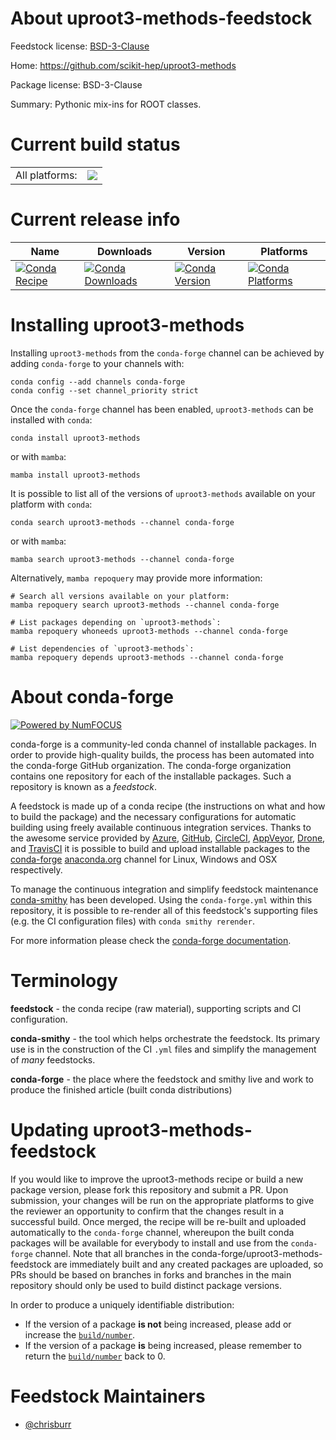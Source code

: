 About uproot3-methods-feedstock
===============================

Feedstock license: [BSD-3-Clause](https://github.com/conda-forge/uproot3-methods-feedstock/blob/main/LICENSE.txt)

Home: https://github.com/scikit-hep/uproot3-methods

Package license: BSD-3-Clause

Summary: Pythonic mix-ins for ROOT classes.

Current build status
====================


<table><tr><td>All platforms:</td>
    <td>
      <a href="https://dev.azure.com/conda-forge/feedstock-builds/_build/latest?definitionId=11805&branchName=main">
        <img src="https://dev.azure.com/conda-forge/feedstock-builds/_apis/build/status/uproot3-methods-feedstock?branchName=main">
      </a>
    </td>
  </tr>
</table>

Current release info
====================

| Name | Downloads | Version | Platforms |
| --- | --- | --- | --- |
| [![Conda Recipe](https://img.shields.io/badge/recipe-uproot3--methods-green.svg)](https://anaconda.org/conda-forge/uproot3-methods) | [![Conda Downloads](https://img.shields.io/conda/dn/conda-forge/uproot3-methods.svg)](https://anaconda.org/conda-forge/uproot3-methods) | [![Conda Version](https://img.shields.io/conda/vn/conda-forge/uproot3-methods.svg)](https://anaconda.org/conda-forge/uproot3-methods) | [![Conda Platforms](https://img.shields.io/conda/pn/conda-forge/uproot3-methods.svg)](https://anaconda.org/conda-forge/uproot3-methods) |

Installing uproot3-methods
==========================

Installing `uproot3-methods` from the `conda-forge` channel can be achieved by adding `conda-forge` to your channels with:

```
conda config --add channels conda-forge
conda config --set channel_priority strict
```

Once the `conda-forge` channel has been enabled, `uproot3-methods` can be installed with `conda`:

```
conda install uproot3-methods
```

or with `mamba`:

```
mamba install uproot3-methods
```

It is possible to list all of the versions of `uproot3-methods` available on your platform with `conda`:

```
conda search uproot3-methods --channel conda-forge
```

or with `mamba`:

```
mamba search uproot3-methods --channel conda-forge
```

Alternatively, `mamba repoquery` may provide more information:

```
# Search all versions available on your platform:
mamba repoquery search uproot3-methods --channel conda-forge

# List packages depending on `uproot3-methods`:
mamba repoquery whoneeds uproot3-methods --channel conda-forge

# List dependencies of `uproot3-methods`:
mamba repoquery depends uproot3-methods --channel conda-forge
```


About conda-forge
=================

[![Powered by
NumFOCUS](https://img.shields.io/badge/powered%20by-NumFOCUS-orange.svg?style=flat&colorA=E1523D&colorB=007D8A)](https://numfocus.org)

conda-forge is a community-led conda channel of installable packages.
In order to provide high-quality builds, the process has been automated into the
conda-forge GitHub organization. The conda-forge organization contains one repository
for each of the installable packages. Such a repository is known as a *feedstock*.

A feedstock is made up of a conda recipe (the instructions on what and how to build
the package) and the necessary configurations for automatic building using freely
available continuous integration services. Thanks to the awesome service provided by
[Azure](https://azure.microsoft.com/en-us/services/devops/), [GitHub](https://github.com/),
[CircleCI](https://circleci.com/), [AppVeyor](https://www.appveyor.com/),
[Drone](https://cloud.drone.io/welcome), and [TravisCI](https://travis-ci.com/)
it is possible to build and upload installable packages to the
[conda-forge](https://anaconda.org/conda-forge) [anaconda.org](https://anaconda.org/)
channel for Linux, Windows and OSX respectively.

To manage the continuous integration and simplify feedstock maintenance
[conda-smithy](https://github.com/conda-forge/conda-smithy) has been developed.
Using the ``conda-forge.yml`` within this repository, it is possible to re-render all of
this feedstock's supporting files (e.g. the CI configuration files) with ``conda smithy rerender``.

For more information please check the [conda-forge documentation](https://conda-forge.org/docs/).

Terminology
===========

**feedstock** - the conda recipe (raw material), supporting scripts and CI configuration.

**conda-smithy** - the tool which helps orchestrate the feedstock.
                   Its primary use is in the construction of the CI ``.yml`` files
                   and simplify the management of *many* feedstocks.

**conda-forge** - the place where the feedstock and smithy live and work to
                  produce the finished article (built conda distributions)


Updating uproot3-methods-feedstock
==================================

If you would like to improve the uproot3-methods recipe or build a new
package version, please fork this repository and submit a PR. Upon submission,
your changes will be run on the appropriate platforms to give the reviewer an
opportunity to confirm that the changes result in a successful build. Once
merged, the recipe will be re-built and uploaded automatically to the
`conda-forge` channel, whereupon the built conda packages will be available for
everybody to install and use from the `conda-forge` channel.
Note that all branches in the conda-forge/uproot3-methods-feedstock are
immediately built and any created packages are uploaded, so PRs should be based
on branches in forks and branches in the main repository should only be used to
build distinct package versions.

In order to produce a uniquely identifiable distribution:
 * If the version of a package **is not** being increased, please add or increase
   the [``build/number``](https://docs.conda.io/projects/conda-build/en/latest/resources/define-metadata.html#build-number-and-string).
 * If the version of a package **is** being increased, please remember to return
   the [``build/number``](https://docs.conda.io/projects/conda-build/en/latest/resources/define-metadata.html#build-number-and-string)
   back to 0.

Feedstock Maintainers
=====================

* [@chrisburr](https://github.com/chrisburr/)

